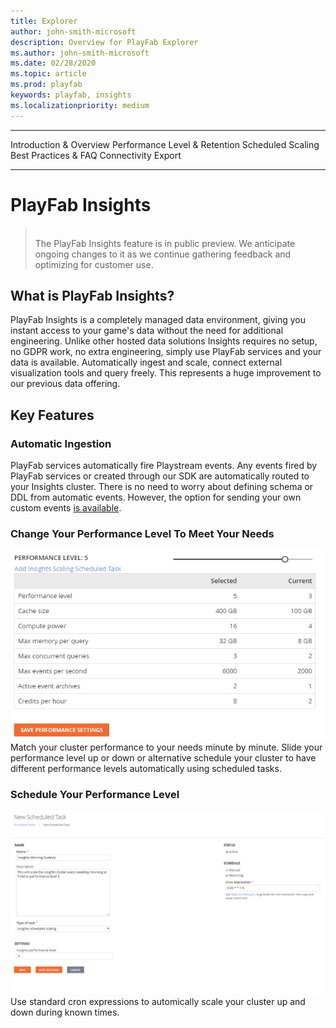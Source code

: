 ```yaml
---
title: Explorer
author: john-smith-microsoft
description: Overview for PlayFab Explorer
ms.author: john-smith-microsoft
ms.date: 02/28/2020
ms.topic: article
ms.prod: playfab
keywords: playfab, insights
ms.localizationpriority: medium
---
```

---
Introduction & Overview
Performance Level & Retention
Scheduled Scaling
Best Practices & FAQ
Connectivity
Export

---
# PlayFab Insights

> <br>
> The PlayFab Insights feature is in public preview. We anticipate ongoing changes to it as we continue gathering feedback and optimizing for customer use.

## What is PlayFab Insights?
PlayFab Insights is a completely managed data environment, giving you instant access to your game's data without the need for additional engineering. Unlike other hosted data solutions Insights requires no setup, no GDPR work, no extra engineering, simply use PlayFab services and your data is available. Automatically ingest and scale, connect external visualization tools and query freely. This represents a huge improvement to our previous data offering.

## Key Features
### Automatic Ingestion
PlayFab services automatically fire Playstream events. Any events fired by PlayFab services or created through our SDK are automatically routed to your Insights cluster. There is no need to worry about defining schema or DDL from automatic events. However, the option for sending your own custom events [is available]('https://docs.microsoft.com/en-us/gaming/playfab/features/analytics/metrics/playstream-events#custom-event-overview').

### Change Your Performance Level To Meet Your Needs
![Insights Slider](media/insights-slider.png)<br>
Match your cluster performance to your needs minute by minute. Slide your performance level up or down or alternative schedule your cluster to have different performance levels automatically using scheduled tasks.

### Schedule Your Performance Level
![Insights Slider](media/insights-schedule.png)<br>
Use standard cron expressions to automically scale your cluster up and down during known times.

